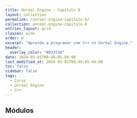 ```yaml
---
title: Unreal Engine - Capítulo 8
layout: collection
permalink: /unreal-engine-capitulo-8/
collection: unreal-engine-capitulo-8
entries_layout: grid
classes: wide
order: 0
excerpt: "Aprenda a programar com C++ no Unreal Engine."
header:
  overlay_color: "#031530"
date: 2024-03-01T08:48:05-04:00
last_modified_at: 2024-03-01T08:48:05-04:00
toc: false
sidebar: false
tags:
  - Curso
  - Unreal Engine
  - C++
---
```


## Módulos
